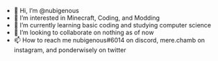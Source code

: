 - 👋 Hi, I’m @nubigenous
- 👀 I’m interested in Minecraft, Coding, and Modding
- 🌱 I’m currently learning basic coding and studying computer science
- 💞️ I’m looking to collaborate on nothing as of now
- 📫 How to reach me nubigenous#6014 on discord, mere.chamb on instagram, and ponderwisely on twitter

<!---
nubigenous/nubigenous is a ✨ special ✨ repository because its `README.md` (this file) appears on your GitHub profile.
You can click the Preview link to take a look at your changes.
--->
